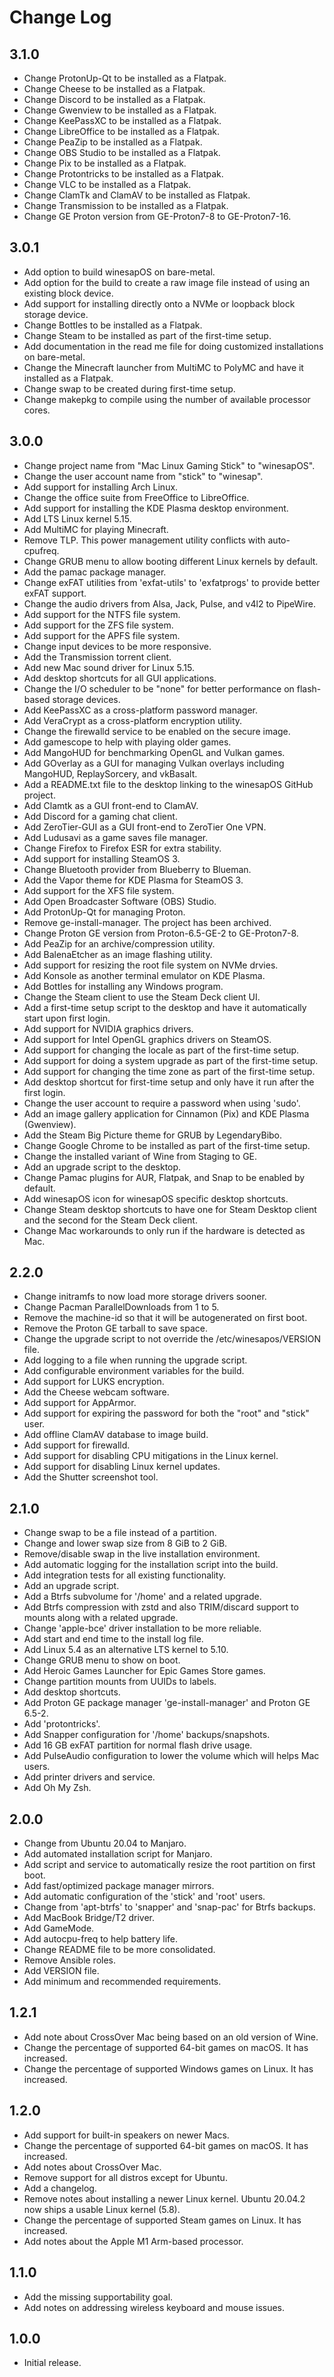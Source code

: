 # Change Log

## 3.1.0

- Change ProtonUp-Qt to be installed as a Flatpak.
- Change Cheese to be installed as a Flatpak.
- Change Discord to be installed as a Flatpak.
- Change Gwenview to be installed as a Flatpak.
- Change KeePassXC to be installed as a Flatpak.
- Change LibreOffice to be installed as a Flatpak.
- Change PeaZip to be installed as a Flatpak.
- Change OBS Studio to be installed as a Flatpak.
- Change Pix to be installed as a Flatpak.
- Change Protontricks to be installed as a Flatpak.
- Change VLC to be installed as a Flatpak.
- Change ClamTk and ClamAV to be installed as Flatpak.
- Change Transmission to be installed as a Flatpak.
- Change GE Proton version from GE-Proton7-8 to GE-Proton7-16.

## 3.0.1

- Add option to build winesapOS on bare-metal.
- Add option for the build to create a raw image file instead of using an existing block device.
- Add support for installing directly onto a NVMe or loopback block storage device.
- Change Bottles to be installed as a Flatpak.
- Change Steam to be installed as part of the first-time setup.
- Add documentation in the read me file for doing customized installations on bare-metal.
- Change the Minecraft launcher from MultiMC to PolyMC and have it installed as a Flatpak.
- Change swap to be created during first-time setup.
- Change makepkg to compile using the number of available processor cores.

## 3.0.0

- Change project name from "Mac Linux Gaming Stick" to "winesapOS".
- Change the user account name from "stick" to "winesap".
- Add support for installing Arch Linux.
- Change the office suite from FreeOffice to LibreOffice.
- Add support for installing the KDE Plasma desktop environment.
- Add LTS Linux kernel 5.15.
- Add MultiMC for playing Minecraft.
- Remove TLP. This power management utility conflicts with auto-cpufreq.
- Change GRUB menu to allow booting different Linux kernels by default.
- Add the pamac package manager.
- Change exFAT utilities from 'exfat-utils' to 'exfatprogs' to provide better exFAT support.
- Change the audio drivers from Alsa, Jack, Pulse, and v4l2 to PipeWire.
- Add support for the NTFS file system.
- Add support for the ZFS file system.
- Add support for the APFS file system.
- Change input devices to be more responsive.
- Add the Transmission torrent client.
- Add new Mac sound driver for Linux 5.15.
- Add desktop shortcuts for all GUI applications.
- Change the I/O scheduler to be "none" for better performance on flash-based storage devices.
- Add KeePassXC as a cross-platform password manager.
- Add VeraCrypt as a cross-platform encryption utility.
- Change the firewalld service to be enabled on the secure image.
- Add gamescope to help with playing older games.
- Add MangoHUD for benchmarking OpenGL and Vulkan games.
- Add GOverlay as a GUI for managing Vulkan overlays including MangoHUD, ReplaySorcery, and vkBasalt.
- Add a README.txt file to the desktop linking to the winesapOS GitHub project.
- Add Clamtk as a GUI front-end to ClamAV.
- Add Discord for a gaming chat client.
- Add ZeroTier-GUI as a GUI front-end to ZeroTier One VPN.
- Add Ludusavi as a game saves file manager.
- Change Firefox to Firefox ESR for extra stability.
- Add support for installing SteamOS 3.
- Change Bluetooth provider from Blueberry to Blueman.
- Add the Vapor theme for KDE Plasma for SteamOS 3.
- Add support for the XFS file system.
- Add Open Broadcaster Software (OBS) Studio.
- Add ProtonUp-Qt for managing Proton.
- Remove ge-install-manager. The project has been archived.
- Change Proton GE version from Proton-6.5-GE-2 to GE-Proton7-8.
- Add PeaZip for an archive/compression utility.
- Add BalenaEtcher as an image flashing utility.
- Add support for resizing the root file system on NVMe drvies.
- Add Konsole as another terminal emulator on KDE Plasma.
- Add Bottles for installing any Windows program.
- Change the Steam client to use the Steam Deck client UI.
- Add a first-time setup script to the desktop and have it automatically start upon first login.
- Add support for NVIDIA graphics drivers.
- Add support for Intel OpenGL graphics drivers on SteamOS.
- Add support for changing the locale as part of the first-time setup.
- Add support for doing a system upgrade as part of the first-time setup.
- Add support for changing the time zone as part of the first-time setup.
- Add desktop shortcut for first-time setup and only have it run after the first login.
- Change the user account to require a password when using 'sudo'.
- Add an image gallery application for Cinnamon (Pix) and KDE Plasma (Gwenview).
- Add the Steam Big Picture theme for GRUB by LegendaryBibo.
- Change Google Chrome to be installed as part of the first-time setup.
- Change the installed variant of Wine from Staging to GE.
- Add an upgrade script to the desktop.
- Change Pamac plugins for AUR, Flatpak, and Snap to be enabled by default.
- Add winesapOS icon for winesapOS specific desktop shortcuts.
- Change Steam desktop shortcuts to have one for Steam Desktop client and the second for the Steam Deck client.
- Change Mac workarounds to only run if the hardware is detected as Mac.

## 2.2.0

- Change initramfs to now load more storage drivers sooner.
- Change Pacman ParallelDownloads from 1 to 5.
- Remove the machine-id so that it will be autogenerated on first boot.
- Remove the Proton GE tarball to save space.
- Change the upgrade script to not override the /etc/winesapos/VERSION file.
- Add logging to a file when running the upgrade script.
- Add configurable environment variables for the build.
- Add support for LUKS encryption.
- Add the Cheese webcam software.
- Add support for AppArmor.
- Add support for expiring the password for both the "root" and "stick" user.
- Add offline ClamAV database to image build.
- Add support for firewalld.
- Add support for disabling CPU mitigations in the Linux kernel.
- Add support for disabling Linux kernel updates.
- Add the Shutter screenshot tool.

## 2.1.0

- Change swap to be a file instead of a partition.
- Change and lower swap size from 8 GiB to 2 GiB.
- Remove/disable swap in the live installation environment.
- Add automatic logging for the installation script into the build.
- Add integration tests for all existing functionality.
- Add an upgrade script.
- Add a Btrfs subvolume for '/home' and a related upgrade.
- Add Btrfs compression with zstd and also TRIM/discard support to mounts along with a related upgrade.
- Change 'apple-bce' driver installation to be more reliable.
- Add start and end time to the install log file.
- Add Linux 5.4 as an alternative LTS kernel to 5.10.
- Change GRUB menu to show on boot.
- Add Heroic Games Launcher for Epic Games Store games.
- Change partition mounts from UUIDs to labels.
- Add desktop shortcuts.
- Add Proton GE package manager 'ge-install-manager' and Proton GE 6.5-2.
- Add 'protontricks'.
- Add Snapper configuration for '/home' backups/snapshots.
- Add 16 GB exFAT partition for normal flash drive usage.
- Add PulseAudio configuration to lower the volume which will helps Mac users.
- Add printer drivers and service.
- Add Oh My Zsh.

## 2.0.0

- Change from Ubuntu 20.04 to Manjaro.
- Add automated installation script for Manjaro.
- Add script and service to automatically resize the root partition on first boot.
- Add fast/optimized package manager mirrors.
- Add automatic configuration of the 'stick' and 'root' users.
- Change from 'apt-btrfs' to 'snapper' and 'snap-pac' for Btrfs backups.
- Add MacBook Bridge/T2 driver.
- Add GameMode.
- Add autocpu-freq to help battery life.
- Change README file to be more consolidated.
- Remove Ansible roles.
- Add VERSION file.
- Add minimum and recommended requirements.

## 1.2.1

- Add note about CrossOver Mac being based on an old version of Wine.
- Change the percentage of supported 64-bit games on macOS. It has increased.
- Change the percentage of supported Windows games on Linux. It has increased.

## 1.2.0

- Add support for built-in speakers on newer Macs.
- Change the percentage of supported 64-bit games on macOS. It has increased.
- Add notes about CrossOver Mac.
- Remove support for all distros except for Ubuntu.
- Add a changelog.
- Remove notes about installing a newer Linux kernel. Ubuntu 20.04.2 now ships a usable Linux kernel (5.8).
- Change the percentage of supported Steam games on Linux. It has increased.
- Add notes about the Apple M1 Arm-based processor.

## 1.1.0

- Add the missing supportability goal.
- Add notes on addressing wireless keyboard and mouse issues.

## 1.0.0

- Initial release.
